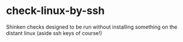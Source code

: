 check-linux-by-ssh
==================

Shinken checks designed to be run without installing something on the distant linux (aside ssh keys of course!)
